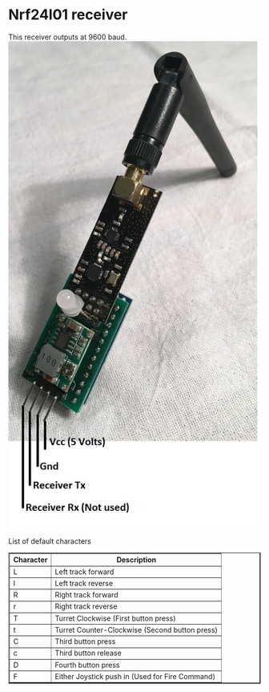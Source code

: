 <h1>Nrf24l01 receiver</h1>
This receiver outputs at 9600 baud.<br>
<img src="receiver.jpg"><p>
List of default characters
<table border="2px solid">
<tr><th>Character</th><th>Description</th></tr>
<tr><td>L</td><td>Left track forward</td></tr>
<tr><td>l</td><td>Left track reverse</td></tr>
<tr><td>R</td><td>Right track forward</td></tr>
<tr><td>r</td><td>Right track reverse</td></tr>
<tr><td>T</td><td>Turret Clockwise (First button press)</td></tr>
<tr><td>t</td><td>Turret Counter-Clockwise (Second button press)</td></tr>
<tr><td>C</td><td>Third button press</td></tr>
<tr><td>c</td><td>Third button release</td></tr>
<tr><td>D</td><td>Fourth button press</td></tr>
<tr><td>F</td><td>Either Joystick push in (Used for Fire Command)</td></tr>
</table>
